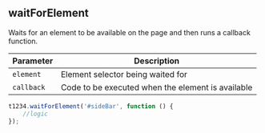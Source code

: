 ## waitForElement

Waits for an element to be available on the page and then runs a callback function.

Parameter | Description
--- | ---
`element` | Element selector being waited for
`callback` | Code to be executed when the element is available

```javascript
t1234.waitForElement('#sideBar', function () {
	//logic
});
```